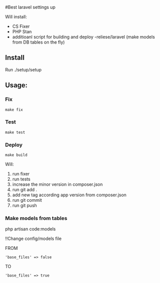 #Best laravel settings up

Will install:

- CS Fixer
- PHP Stan
- additioanl script for building and deploy
-reliese/laravel (make models from DB tables on the fly)

## Install
Run ./setup/setup

## Usage:

### Fix
```
make fix
```

### Test
```
make test
```


### Deploy
```
make build
```

Will:
1. run fixer
2. run tests
3. increase the minor version in composer.json
3. run git add .
4. add new tag according app version from composer.json
5. run git commit
6. run git push


### Make models from tables
php artisan code:models


!!Change config/models file

FROM
```
'base_files' => false
```

TO
```
'base_files' => true
```